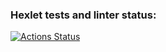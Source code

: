 ### Hexlet tests and linter status:
[![Actions Status](https://github.com/FuneralKitty/python-project-50/workflows/hexlet-check/badge.svg)](https://github.com/FuneralKitty/python-project-50/actions)